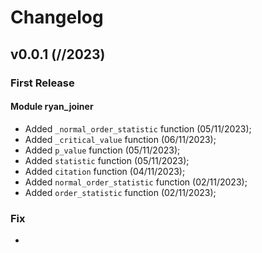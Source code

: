 # Changelog


## v0.0.1 (//2023)


### First Release

#### Module ryan_joiner
- Added ``_normal_order_statistic`` function (05/11/2023);
- Added ``_critical_value`` function (06/11/2023);
- Added ``p_value`` function (05/11/2023);
- Added ``statistic`` function (05/11/2023);
- Added ``citation`` function (04/11/2023);
- Added ``normal_order_statistic`` function (02/11/2023);
- Added ``order_statistic`` function (02/11/2023);




### Fix

-
